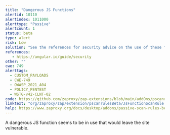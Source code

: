 ```yaml
---
title: "Dangerous JS Functions"
alertid: 10110
alertindex: 1011000
alerttype: "Passive"
alertcount: 1
status: beta
type: alert
risk: Low
solution: "See the references for security advice on the use of these functions."
references:
   - https://angular.io/guide/security
other: ""
cwe: 749
alerttags: 
  - CUSTOM_PAYLOADS
  - CWE-749
  - OWASP_2021_A04
  - POLICY_PENTEST
  - WSTG-v42-CLNT-02
code: https://github.com/zaproxy/zap-extensions/blob/main/addOns/pscanrulesBeta/src/main/java/org/zaproxy/zap/extension/pscanrulesBeta/JsFunctionScanRule.java
linktext: "org/zaproxy/zap/extension/pscanrulesBeta/JsFunctionScanRule.java"
help: https://www.zaproxy.org/docs/desktop/addons/passive-scan-rules-beta/#id-10110
---
```

A dangerous JS function seems to be in use that would leave the site vulnerable.
